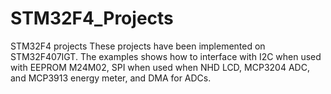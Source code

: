 # STM32F4_Projects
STM32F4 projects
These projects have been implemented on STM32F407IGT. The examples shows how to interface with I2C when used with EEPROM M24M02, SPI when used when NHD LCD, MCP3204 ADC, and MCP3913 energy meter, and DMA for ADCs.
